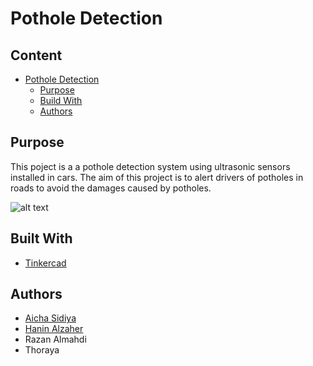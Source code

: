 # Pothole Detection
<!--Content Table-->
## Content
- [Pothole Detection](#pothole-detection) <!--Link to the title of the project-->
  * [Purpose](#purpose) <!--Link to the purpose of the project-->
  * [Build With](#build-with) <!--Link to the Contributors of the project-->
  * [Authors](#authors) <!--Link to the Contributors of the project-->

## Purpose
<!--Purpose of the project-->
This poject is a a pothole detection system using ultrasonic sensors installed in cars. The aim of this project is to alert drivers of potholes in roads to avoid the damages caused by potholes.

![alt text](https://github.com/AichaSidiya/HijraRoad/blob/main/demoHijraa.gif)

## Built With

- [Tinkercad](https://www.tinkercad.com/)


## Authors
<!-- The contributors to the project-->
* [Aicha Sidiya](https://github.com/AichaSidiya)
* [Hanin Alzaher](https://github.com/hanin-az)
* Razan Almahdi
* Thoraya



